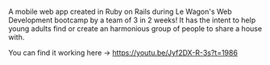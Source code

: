 A mobile web app created in Ruby on Rails during Le Wagon's Web Development bootcamp by a team of 3 in 2 weeks! It has the intent to help young adults find or create an harmonious group of people to share a house with.

You can find it working here -> https://youtu.be/Jyf2DX-R-3s?t=1986
